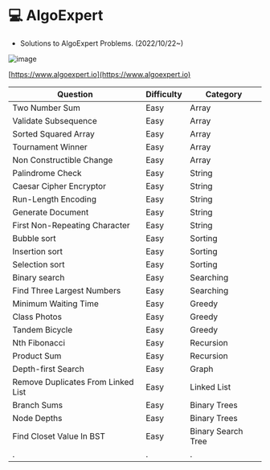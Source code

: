 # :computer: AlgoExpert
* Solutions to AlgoExpert Problems. (2022/10/22~)

![image](https://user-images.githubusercontent.com/96612168/197338677-e16d3029-c2ce-4f9d-8b5e-7df5781c5c34.png)

[https://www.algoexpert.io](https://www.algoexpert.io)


|Question|Difficulty|Category|
|------|---|---|
|Two Number Sum|Easy|Array|
|Validate Subsequence|Easy|Array|
|Sorted Squared Array|Easy|Array|
|Tournament Winner|Easy|Array|
|Non Constructible Change|Easy|Array|
|Palindrome Check|Easy|String|
|Caesar Cipher Encryptor|Easy|String|
|Run-Length Encoding|Easy|String|
|Generate Document|Easy|String|
|First Non-Repeating Character|Easy|String|
|Bubble sort|Easy|Sorting|
|Insertion sort|Easy|Sorting|
|Selection sort|Easy|Sorting|
|Binary search|Easy|Searching|
|Find Three Largest Numbers|Easy|Searching|
|Minimum Waiting Time|Easy|Greedy|
|Class Photos|Easy|Greedy|
|Tandem Bicycle|Easy|Greedy|
|Nth Fibonacci|Easy|Recursion|
|Product Sum|Easy|Recursion|
|Depth-first Search|Easy|Graph|
|Remove Duplicates From Linked List|Easy|Linked List|
|Branch Sums|Easy|Binary Trees|
|Node Depths|Easy|Binary Trees|
|Find Closet Value In BST|Easy|Binary Search Tree|
|.|.|.|
